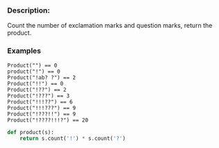 ### Description:

Count the number of exclamation marks and question marks, return the product.
### Examples   
```
Product("") == 0
product("!") == 0
Product("!ab? ?") == 2
Product("!!") == 0
Product("!??") == 2
Product("!???") == 3
Product("!!!??") == 6
Product("!!!???") == 9
Product("!???!!") == 9
Product("!????!!!?") == 20
```
```python
def product(s):
    return s.count('!') * s.count('?')
```
